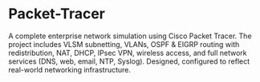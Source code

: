 # Packet-Tracer
A complete enterprise network simulation using Cisco Packet Tracer. The project includes VLSM subnetting, VLANs, OSPF &amp; EIGRP routing with redistribution, NAT, DHCP, IPsec VPN, wireless access, and full network services (DNS, web, email, NTP, Syslog). Designed, configured  to reflect real-world networking infrastructure.
